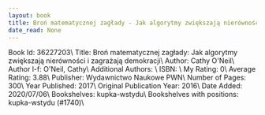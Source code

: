 ```yaml
---
layout: book
title: Broń matematycznej zagłady - Jak algorytmy zwiększają nierówności i zagrażają demokracji
date_read: None
---
```


Book Id: 36227203\ 
Title: Broń matematycznej zagłady: Jak algorytmy zwiększają nierówności i zagrażają demokracji\ 
Author: Cathy O'Neil\ 
Author l-f: O'Neil, Cathy\ 
Additional Authors: \ 
ISBN: \ 
My Rating: 0\ 
Average Rating: 3.88\ 
Publisher: Wydawnictwo Naukowe PWN\ 
Number of Pages: 300\ 
Year Published: 2017\ 
Original Publication Year: 2016\ 
Date Added: 2020/07/06\ 
Bookshelves: kupka-wstydu\ 
Bookshelves with positions: kupka-wstydu (#1740)\ 

